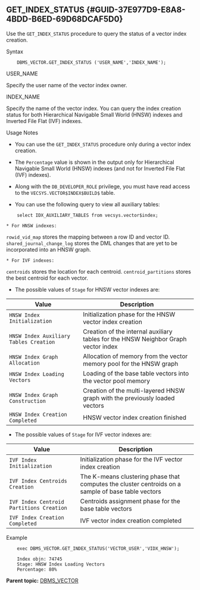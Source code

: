 ## GET_INDEX_STATUS {#GUID-37E977D9-E8A8-4BDD-B6ED-69D68DCAF5D0}

Use the `GET_INDEX_STATUS` procedure to query the status of a vector index creation. 

Syntax
```
    DBMS_VECTOR.GET_INDEX_STATUS ('USER_NAME','INDEX_NAME');
```
    

USER_NAME

Specify the user name of the vector index owner.

INDEX_NAME

Specify the name of the vector index. You can query the index creation status for both Hierarchical Navigable Small World (HNSW) indexes and Inverted File Flat (IVF) indexes.

Usage Notes

  * You can use the `GET_INDEX_STATUS` procedure only during a vector index creation. 

  * The `Percentage` value is shown in the output only for Hierarchical Navigable Small World (HNSW) indexes (and not for Inverted File Flat (IVF) indexes). 

  * Along with the `DB_DEVELOPER_ROLE` privilege, you must have read access to the `VECSYS.VECTOR$INDEX$BUILD$` table. 

  * You can use the following query to view all auxiliary tables: 
```
    select IDX_AUXILIARY_TABLES from vecsys.vector$index;
```
    

    * For HNSW indexes: 

`rowid_vid_map` stores the mapping between a row ID and vector ID. `shared_journal_change_log` stores the DML changes that are yet to be incorporated into an HNSW graph. 

    * For IVF indexes: 

`centroids` stores the location for each centroid. `centroid_partitions` stores the best centroid for each vector. 

  * The possible values of `Stage` for HNSW vector indexes are: 

Value | Description  
---|---  
`HNSW Index Initialization` |  Initialization phase for the HNSW vector index creation  
`HNSW Index Auxiliary Tables Creation` |  Creation of the internal auxiliary tables for the HNSW Neighbor Graph vector index  
`HNSW Index Graph Allocation` |  Allocation of memory from the vector memory pool for the HNSW graph  
`HNSW Index Loading Vectors` |  Loading of the base table vectors into the vector pool memory   
`HNSW Index Graph Construction` |  Creation of the multi-layered HNSW graph with the previously loaded vectors  
`HNSW Index Creation Completed` |  HNSW vector index creation finished  
  
  * The possible values of `Stage` for IVF vector indexes are: 

Value | Description  
---|---  
`IVF Index Initialization` |  Initialization phase for the IVF vector index creation  
`IVF Index Centroids Creation` |  The K-means clustering phase that computes the cluster centroids on a sample of base table vectors  
`IVF Index Centroid Partitions Creation` |  Centroids assignment phase for the base table vectors  
`IVF Index Creation Completed` |  IVF vector index creation completed  
  



Example
```
    exec DBMS_VECTOR.GET_INDEX_STATUS('VECTOR_USER','VIDX_HNSW');
    
    Index objn: 74745
    Stage: HNSW Index Loading Vectors
    Percentage: 80%
```
    

**Parent topic:** [DBMS_VECTOR](dbms_vector-vecse.md)
